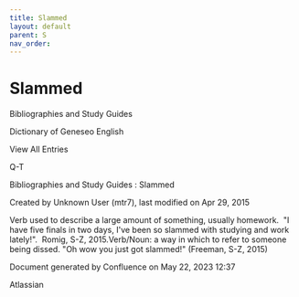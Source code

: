 ```yaml
---
title: Slammed
layout: default
parent: S
nav_order:
---
```


# Slammed

Bibliographies and Study Guides

Dictionary of Geneseo English

View All Entries

Q-T

Bibliographies and Study Guides : Slammed

Created by  Unknown User (mtr7), last modified on Apr 29, 2015

Verb used to describe a large amount of something, usually homework.  &quot;I have five finals in two days, I've been so slammed with studying and work lately!&quot;.  Romig, S-Z, 2015.Verb/Noun: a way in which to refer to someone being dissed. &quot;Oh wow you just got slammed!&quot; (Freeman, S-Z, 2015)

Document generated by Confluence on May 22, 2023 12:37

Atlassian
